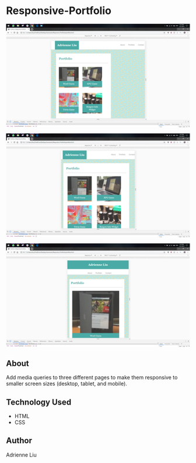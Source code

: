 # Responsive-Portfolio

![980 Screenshot](asset/980-screenshot.png) 

![768 Screenshot](asset/768-screenshot.png)

![640 Screenshot](asset/640-screenshot.png)

## About ## 
 
Add media queries to three different pages to make them responsive to smaller screen sizes (desktop, tablet, and mobile). 

## Technology Used ## 
* HTML
* CSS 

## Author ## 
Adrienne Liu